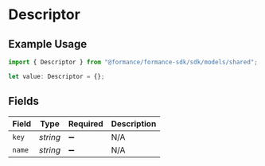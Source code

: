 # Descriptor

## Example Usage

```typescript
import { Descriptor } from "@formance/formance-sdk/sdk/models/shared";

let value: Descriptor = {};
```

## Fields

| Field              | Type               | Required           | Description        |
| ------------------ | ------------------ | ------------------ | ------------------ |
| `key`              | *string*           | :heavy_minus_sign: | N/A                |
| `name`             | *string*           | :heavy_minus_sign: | N/A                |